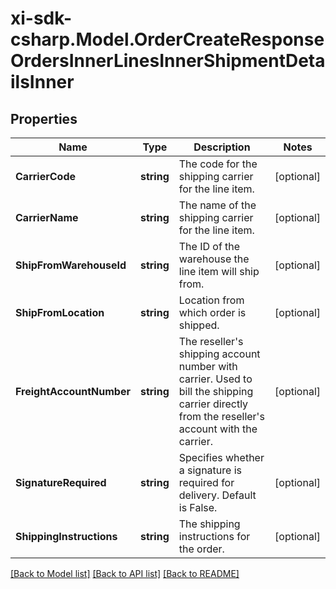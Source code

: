 # xi-sdk-csharp.Model.OrderCreateResponseOrdersInnerLinesInnerShipmentDetailsInner

## Properties

Name | Type | Description | Notes
------------ | ------------- | ------------- | -------------
**CarrierCode** | **string** | The code for the shipping carrier for the line item. | [optional] 
**CarrierName** | **string** | The name of the shipping carrier for the line item. | [optional] 
**ShipFromWarehouseId** | **string** | The ID of the warehouse the line item will ship from. | [optional] 
**ShipFromLocation** | **string** | Location from which order is shipped. | [optional] 
**FreightAccountNumber** | **string** | The reseller&#39;s shipping account number with carrier. Used to bill the shipping carrier directly from the reseller&#39;s account with the carrier. | [optional] 
**SignatureRequired** | **string** | Specifies whether a signature is required for delivery. Default is False. | [optional] 
**ShippingInstructions** | **string** | The shipping instructions for the order. | [optional] 

[[Back to Model list]](../README.md#documentation-for-models) [[Back to API list]](../README.md#documentation-for-api-endpoints) [[Back to README]](../README.md)

